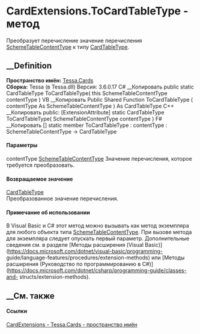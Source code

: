 # CardExtensions.ToCardTableType - метод
Преобразует перечисление значение перечисления
[SchemeTableContentType](T_Tessa_Scheme_SchemeTableContentType.htm) к типу
[CardTableType](T_Tessa_Cards_CardTableType.htm).
## __Definition
 **Пространство имён:** [Tessa.Cards](N_Tessa_Cards.htm)  
 **Сборка:** Tessa (в Tessa.dll) Версия: 3.6.0.17
C# __Копировать
     public static CardTableType ToCardTableType(
    	this SchemeTableContentType contentType
    )
VB __Копировать
    <ExtensionAttribute>
    Public Shared Function ToCardTableType ( 
    	contentType As SchemeTableContentType
    ) As CardTableType
C++ __Копировать
     public:
    [ExtensionAttribute]
    static CardTableType ToCardTableType(
    	SchemeTableContentType contentType
    )
F# __Копировать
     [<ExtensionAttribute>]
    static member ToCardTableType : 
            contentType : SchemeTableContentType -> CardTableType 
#### Параметры
contentType
[SchemeTableContentType](T_Tessa_Scheme_SchemeTableContentType.htm)
    Значение перечисления, которое требуется преобразовать.
#### Возвращаемое значение
[CardTableType](T_Tessa_Cards_CardTableType.htm)  
Преобразованное значение перечисления.
#### Примечание об использовании
В Visual Basic и C# этот метод можно вызывать как метод экземпляра для любого
объекта типа
[SchemeTableContentType](T_Tessa_Scheme_SchemeTableContentType.htm). При
вызове метода для экземпляра следует опускать первый параметр. Дополнительные
сведения см. в разделе [Методы расширения (Visual
Basic)](https://docs.microsoft.com/dotnet/visual-basic/programming-
guide/language-features/procedures/extension-methods) или [Методы расширения
(Руководство по программированию в
C#)](https://docs.microsoft.com/dotnet/csharp/programming-guide/classes-and-
structs/extension-methods).
##  __См. также
#### Ссылки
[CardExtensions - ](T_Tessa_Cards_CardExtensions.htm)
[Tessa.Cards - пространство имён](N_Tessa_Cards.htm)
